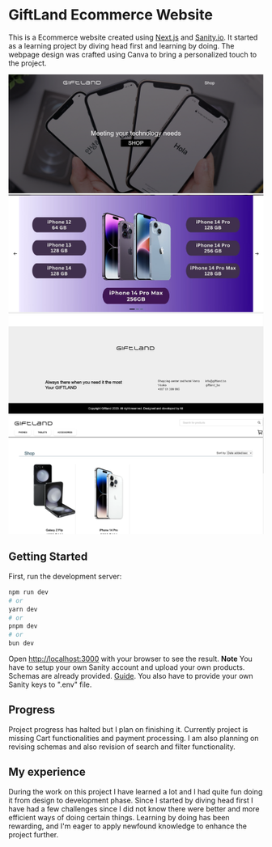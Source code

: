 # GiftLand Ecommerce Website

This is a Ecommerce website created using [Next.js](https://nextjs.org/) and [Sanity.io](sanity.io). It started as a learning project by diving head first and learning by doing. The webpage design was crafted using Canva to bring a personalized touch to the project. 

![giftland 1](giftland1.png)
![giftlandshowcase](giftlandshowcase.png)
![giftland 2](giftland2.png)
![giftland 3](giftland3.png)

## Getting Started

First, run the development server:

```bash
npm run dev
# or
yarn dev
# or
pnpm dev
# or
bun dev
```
Open [http://localhost:3000](http://localhost:3000) with your browser to see the result.
**Note** You have to setup your own Sanity account and upload your own products. Schemas are already provided.
[Guide](https://www.sanity.io/learn/course/day-one-with-sanity-studio/getting-started). You also have to provide your own Sanity keys to ".env" file.


## Progress
Project progress has halted but I plan on finishing it. Currently project is missing Cart functionalities and payment processing. I am also planning on revising schemas and also revision of search and filter functionality.

## My experience

During the work on this project I have learned a lot and I had quite fun doing it from design to development phase. Since I started by diving head first I have had a few challenges since I did not know there were better and more efficient ways of doing certain things. Learning by doing has been rewarding, and I'm eager to apply newfound knowledge to enhance the project further.
